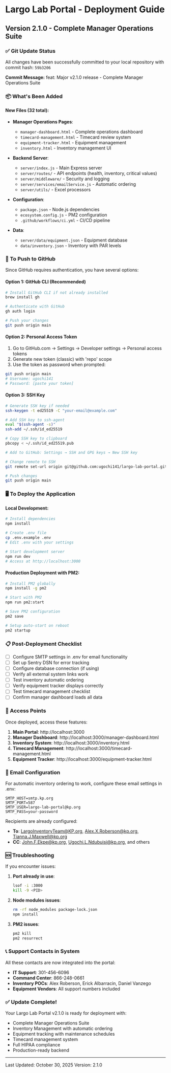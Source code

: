 # Largo Lab Portal - Deployment Guide

## Version 2.1.0 - Complete Manager Operations Suite

### ✅ Git Update Status

All changes have been successfully committed to your local repository with commit hash: `59b3206`

**Commit Message:** feat: Major v2.1.0 release - Complete Manager Operations Suite

### 📦 What's Been Added

#### New Files (32 total):
- **Manager Operations Pages**:
  - `manager-dashboard.html` - Complete operations dashboard
  - `timecard-management.html` - Timecard review system
  - `equipment-tracker.html` - Equipment management
  - `inventory.html` - Inventory management UI

- **Backend Server**:
  - `server/index.js` - Main Express server
  - `server/routes/` - API endpoints (health, inventory, critical values)
  - `server/middleware/` - Security and logging
  - `server/services/emailService.js` - Automatic ordering
  - `server/utils/` - Excel processors

- **Configuration**:
  - `package.json` - Node.js dependencies
  - `ecosystem.config.js` - PM2 configuration
  - `.github/workflows/ci.yml` - CI/CD pipeline

- **Data**:
  - `server/data/equipment.json` - Equipment database
  - `data/inventory.json` - Inventory with PAR levels

### 🚀 To Push to GitHub

Since GitHub requires authentication, you have several options:

#### Option 1: GitHub CLI (Recommended)
```bash
# Install GitHub CLI if not already installed
brew install gh

# Authenticate with GitHub
gh auth login

# Push your changes
git push origin main
```

#### Option 2: Personal Access Token
1. Go to GitHub.com → Settings → Developer settings → Personal access tokens
2. Generate new token (classic) with 'repo' scope
3. Use the token as password when prompted:
```bash
git push origin main
# Username: ugochi141
# Password: [paste your token]
```

#### Option 3: SSH Key
```bash
# Generate SSH key if needed
ssh-keygen -t ed25519 -C "your-email@example.com"

# Add SSH key to ssh-agent
eval "$(ssh-agent -s)"
ssh-add ~/.ssh/id_ed25519

# Copy SSH key to clipboard
pbcopy < ~/.ssh/id_ed25519.pub

# Add to GitHub: Settings → SSH and GPG keys → New SSH key

# Change remote to SSH
git remote set-url origin git@github.com:ugochi141/largo-lab-portal.git

# Push changes
git push origin main
```

### 🖥️ To Deploy the Application

#### Local Development:
```bash
# Install dependencies
npm install

# Create .env file
cp .env.example .env
# Edit .env with your settings

# Start development server
npm run dev
# Access at http://localhost:3000
```

#### Production Deployment with PM2:
```bash
# Install PM2 globally
npm install -g pm2

# Start with PM2
npm run pm2:start

# Save PM2 configuration
pm2 save

# Setup auto-start on reboot
pm2 startup
```

### 📋 Post-Deployment Checklist

- [ ] Configure SMTP settings in .env for email functionality
- [ ] Set up Sentry DSN for error tracking
- [ ] Configure database connection (if using)
- [ ] Verify all external system links work
- [ ] Test inventory automatic ordering
- [ ] Verify equipment tracker displays correctly
- [ ] Test timecard management checklist
- [ ] Confirm manager dashboard loads all data

### 🔗 Access Points

Once deployed, access these features:
1. **Main Portal**: http://localhost:3000
2. **Manager Dashboard**: http://localhost:3000/manager-dashboard.html
3. **Inventory System**: http://localhost:3000/inventory.html
4. **Timecard Management**: http://localhost:3000/timecard-management.html
5. **Equipment Tracker**: http://localhost:3000/equipment-tracker.html

### 📧 Email Configuration

For automatic inventory ordering to work, configure these email settings in .env:
```
SMTP_HOST=smtp.kp.org
SMTP_PORT=587
SMTP_USER=largo-lab-portal@kp.org
SMTP_PASS=your-password
```

Recipients are already configured:
- **To**: LargoInventoryTeam@KP.org, Alex.X.Roberson@kp.org, Tianna.J.Maxwell@kp.org
- **CC**: John.F.Ekpe@kp.org, Ugochi.L.Ndubuisi@kp.org, and others

### 🆘 Troubleshooting

If you encounter issues:

1. **Port already in use**:
   ```bash
   lsof -i :3000
   kill -9 <PID>
   ```

2. **Node modules issues**:
   ```bash
   rm -rf node_modules package-lock.json
   npm install
   ```

3. **PM2 issues**:
   ```bash
   pm2 kill
   pm2 resurrect
   ```

### 📞 Support Contacts in System

All these contacts are now integrated into the portal:
- **IT Support**: 301-456-6096
- **Command Center**: 866-248-0661
- **Inventory POCs**: Alex Roberson, Erick Albarracin, Daniel Vanzego
- **Equipment Vendors**: All support numbers included

### ✅ Update Complete!

Your Largo Lab Portal v2.1.0 is ready for deployment with:
- Complete Manager Operations Suite
- Inventory Management with automatic ordering
- Equipment tracking with maintenance schedules
- Timecard management system
- Full HIPAA compliance
- Production-ready backend

---
Last Updated: October 30, 2025
Version: 2.1.0